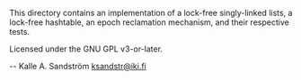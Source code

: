 
This directory contains an implementation of a lock-free singly-linked lists,
a lock-free hashtable, an epoch reclamation mechanism, and their respective
tests.

Licensed under the GNU GPL v3-or-later.

 -- Kalle A. Sandström <ksandstr@iki.fi>
